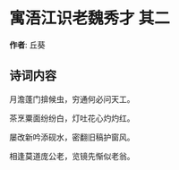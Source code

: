 # 寓浯江识老魏秀才  其二

**作者**: 丘葵

## 诗词内容

月澹蓬门揜候虫，穷通何必问天工。

茶烹粟面纷纷白，灯吐花心灼灼红。

屡改新吟添砚水，密翻旧稿护窗风。

相逢莫道庞公老，览镜先惭似老翁。

